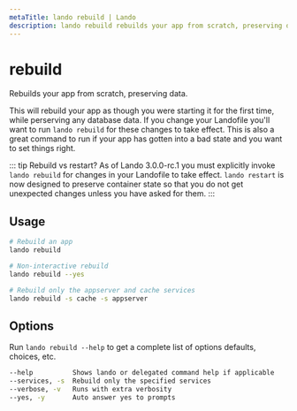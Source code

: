 ```yaml
---
metaTitle: lando rebuild | Lando
description: lando rebuild rebuilds your app from scratch, preserving data and re-running any configured build steps as though you were starting your app for the first time.
---
```


# rebuild

Rebuilds your app from scratch, preserving data.

This will rebuild your app as though you were starting it for the first time, while perserving any database data. If you change your Landofile you'll want to run `lando rebuild` for these changes to take effect. This is also a great command to run if your app has gotten into a bad state and you want to set things right.

::: tip Rebuild vs restart?
As of Lando 3.0.0-rc.1 you must explicitly invoke `lando rebuild` for changes in your Landofile to take effect. `lando restart` is now designed to preserve container state so that you do not get unexpected changes unless you have asked for them.
:::

## Usage

```bash
# Rebuild an app
lando rebuild

# Non-interactive rebuild
lando rebuild --yes

# Rebuild only the appserver and cache services
lando rebuild -s cache -s appserver
```

## Options

Run `lando rebuild --help` to get a complete list of options defaults, choices, etc.

```bash
--help          Shows lando or delegated command help if applicable
--services, -s  Rebuild only the specified services
--verbose, -v   Runs with extra verbosity
--yes, -y       Auto answer yes to prompts
```
